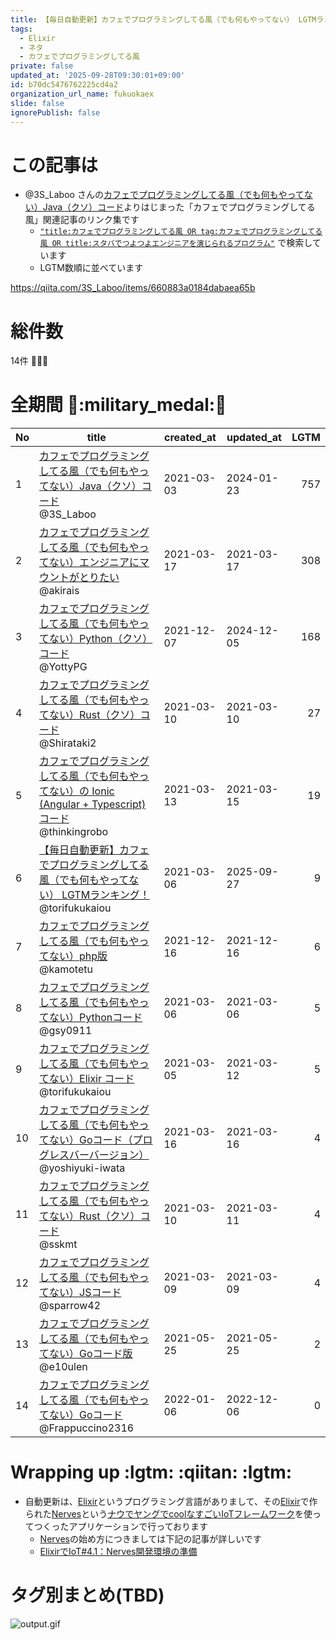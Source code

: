 ```yaml
---
title: 【毎日自動更新】カフェでプログラミングしてる風（でも何もやってない） LGTMランキング！
tags:
  - Elixir
  - ネタ
  - カフェでプログラミングしてる風
private: false
updated_at: '2025-09-28T09:30:01+09:00'
id: b70dc5476762225cd4a2
organization_url_name: fukuokaex
slide: false
ignorePublish: false
---
```

# この記事は
- @3S_Laboo さんの[カフェでプログラミングしてる風（でも何もやってない）Java（クソ）コード](https://qiita.com/3S_Laboo/items/660883a0184dabaea65b)よりはじまった「カフェでプログラミングしてる風」関連記事のリンク集です
  - [`"title:カフェでプログラミングしてる風 OR tag:カフェでプログラミングしてる風 OR title:スタバでつよつよエンジニアを演じられるプログラム"`](https://qiita.com/search?q=title%3A%E3%82%AB%E3%83%95%E3%82%A7%E3%81%A7%E3%83%97%E3%83%AD%E3%82%B0%E3%83%A9%E3%83%9F%E3%83%B3%E3%82%B0%E3%81%97%E3%81%A6%E3%82%8B%E9%A2%A8+OR+tag%3A%E3%82%AB%E3%83%95%E3%82%A7%E3%81%A7%E3%83%97%E3%83%AD%E3%82%B0%E3%83%A9%E3%83%9F%E3%83%B3%E3%82%B0%E3%81%97%E3%81%A6%E3%82%8B%E9%A2%A8+OR+title%3A%E3%82%B9%E3%82%BF%E3%83%90%E3%81%A7%E3%81%A4%E3%82%88%E3%81%A4%E3%82%88%E3%82%A8%E3%83%B3%E3%82%B8%E3%83%8B%E3%82%A2%E3%82%92%E6%BC%94%E3%81%98%E3%82%89%E3%82%8C%E3%82%8B%E3%83%97%E3%83%AD%E3%82%B0%E3%83%A9%E3%83%A0) で検索しています
  - LGTM数順に並べています

https://qiita.com/3S_Laboo/items/660883a0184dabaea65b

# 総件数
14件 :tada::tada::tada:

# 全期間 :confetti_ball::military_medal::confetti_ball:
|No|title|created_at|updated_at|LGTM|
|---|---|---|---|---:|
|1|[カフェでプログラミングしてる風（でも何もやってない）Java（クソ）コード](https://qiita.com/3S_Laboo/items/660883a0184dabaea65b)<br>@3S_Laboo|2021-03-03|2024-01-23|757|
|2|[カフェでプログラミングしてる風（でも何もやってない）エンジニアにマウントがとりたい](https://qiita.com/akirais/items/a38f767ca27daba028f0)<br>@akirais|2021-03-17|2021-03-17|308|
|3|[カフェでプログラミングしてる風（でも何もやってない）Python（クソ）コード](https://qiita.com/YottyPG/items/e988ebacab94a8f4645f)<br>@YottyPG|2021-12-07|2024-12-05|168|
|4|[カフェでプログラミングしてる風（でも何もやってない）Rust（クソ）コード](https://qiita.com/Shirataki2/items/37a040e12460c7ad6b68)<br>@Shirataki2|2021-03-10|2021-03-10|27|
|5|[カフェでプログラミングしてる風（でも何もやってない）の Ionic (Angular + Typescript) コード](https://qiita.com/thinkingrobo/items/f246a2ec06e878bbdfba)<br>@thinkingrobo|2021-03-13|2021-03-15|19|
|6|[【毎日自動更新】カフェでプログラミングしてる風（でも何もやってない） LGTMランキング！](https://qiita.com/torifukukaiou/items/b70dc5476762225cd4a2)<br>@torifukukaiou|2021-03-06|2025-09-27|9|
|7|[カフェでプログラミングしてる風（でも何もやってない）php版](https://qiita.com/kamotetu/items/049ba3886512eb8f61cf)<br>@kamotetu|2021-12-16|2021-12-16|6|
|8|[カフェでプログラミングしてる風（でも何もやってない）Pythonコード](https://qiita.com/gsy0911/items/5398da9b42e8bda37cfb)<br>@gsy0911|2021-03-06|2021-03-06|5|
|9|[カフェでプログラミングしてる風（でも何もやってない）Elixir コード](https://qiita.com/torifukukaiou/items/0d9ee663680aba97c4af)<br>@torifukukaiou|2021-03-05|2021-03-12|5|
|10|[カフェでプログラミングしてる風（でも何もやってない）Goコード（プログレスバーバージョン）](https://qiita.com/yoshiyuki-iwata/items/18e77046fe37743da931)<br>@yoshiyuki-iwata|2021-03-16|2021-03-16|4|
|11|[カフェでプログラミングしてる風（でも何もやってない）Rust（クソ）コード](https://qiita.com/sskmt/items/de881fbec5441f650e1a)<br>@sskmt|2021-03-10|2021-03-11|4|
|12|[カフェでプログラミングしてる風（でも何もやってない）JSコード](https://qiita.com/sparrow42/items/8fefe317c926404b31bf)<br>@sparrow42|2021-03-09|2021-03-09|4|
|13|[カフェでプログラミングしてる風（でも何もやってない）Goコード版](https://qiita.com/e10ulen/items/78f97b8658ed2b919501)<br>@e10ulen|2021-05-25|2021-05-25|2|
|14|[カフェでプログラミングしてる風（でも何もやってない）Goコード](https://qiita.com/Frappuccino2316/items/ab35d44702924c230909)<br>@Frappuccino2316|2022-01-06|2022-12-06|0|


# Wrapping up :lgtm: :qiitan: :lgtm:
- 自動更新は、[Elixir](https://elixir-lang.org/)というプログラミング言語がありまして、その[Elixir](https://elixir-lang.org/)で作られた[Nerves](https://www.nerves-project.org/)という[ナウでヤングでcoolなすごいIoTフレームワーク](https://www.slideshare.net/takasehideki/elixiriotcoolnerves-236780506)を使ってつくったアプリケーションで行っております
  - [Nerves](https://www.nerves-project.org/)の始め方につきましては下記の記事が詳しいです
  - [ElixirでIoT#4.1：Nerves開発環境の準備](https://qiita.com/takasehideki/items/88dda57758051d45fcf9)

# タグ別まとめ(TBD)

![output.gif](https://qiita-image-store.s3.ap-northeast-1.amazonaws.com/0/131808/4b94399e-f21e-516e-8cdc-e3837aaa005b.gif)
